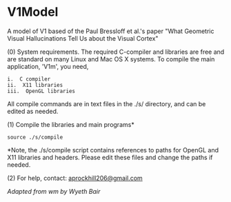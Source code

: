 # V1Model
A model of V1 based of the Paul Bressloff et al.'s paper "What Geometric Visual Hallucinations Tell Us about the Visual Cortex"


(0)  System requirements.  The required C-compiler and libraries are
free and are standard on many Linux and Mac OS X systems.  To compile
the main application, 'V1m', you need,

    i.  C compiler
    ii.  X11 libraries
    iii.  OpenGL libraries

All compile commands are in text files in the ./s/ directory, and can
be edited as needed.


(1)  Compile the libraries and main programs*

    source ./s/compile

 *Note, the ./s/compile script contains
  references to paths for OpenGL and X11 libraries and headers.
  Please edit these files and change the paths if needed.

(2)  For help, contact:  aprockhill206@gmail.com

*Adapted from wm by Wyeth Bair* 
